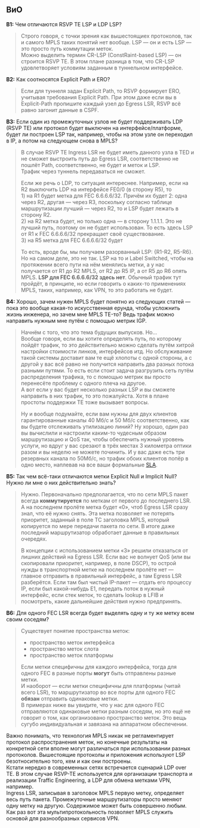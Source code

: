 ## ВиО

**В1:** Чем отличаются RSVP TE LSP и LDP LSP?

> Строго говоря, с точки зрения как вышестоящиех протоколов, так и самого MPLS таких понятий нет вообще. LSP — он и есть LSP — это просто путь коммутации меток.  
> Можно выделить термин CR-LSP \(ConstRaint-based LSP\) — он строится RSVP TE. В этом плане разница в том, что CR-LSP удовлетворяет условиям заданным в туннельном интерфейсе.

**В2:** Как соотносятся Explicit Path и ERO?

> Если для туннеля задан Explicit Path, то RSVP формирует ERO, учитывая требования Explicit Path. При этом даже если вы в Explicit-Path пропишите каждый узел до Egress LSR, RSVP всё равно загонит данные в CSPF.

**В3:** Если один из промежуточных узлов не будет поддерживать LDP \(RSVP TE\) или протокол будет выключен на интерфейсе/платформе, будет ли построен LSP так, например, чтобы на этом узле он переходил в IP, а потом на следующем снова в MPLS?

> В случае RSVP TE Ingress LSR не будет иметь данного узла в TED и не сможет выстроить путь до Egress LSR, соответственно не пошлёт Path, соответственно, не будет и меток и LSP.  
> Трафик через туннель передаваться не сможет.  
>   
> Если же речь о LDP, то ситуация интереснее. Например, если на R2 выключить LDP на интерфейсе FE0/0 \(в сторону R5\), то  
> 1\) на R1 будет метка для FEC 6.6.6.6/32. Причём их будет 2: одна через R2, другая — через R3, поскольку согласно таблице маршрутизации лучший — через R2, то и LSP будет лежать в сторону R2.  
> 2\) на R2 метка будет, но только одна — в сторону 1.1.1.1. Это не лучший путь, поэтому он не будет использован. То есть здесь LSP от R1 к FEC 6.6.6.6/32 прекращает своё существование.  
> 3\) на R5 метка для FEC 6.6.6.6/32 будет  
>   
> То есть, вроде бы, мы получаем разорванный LSP: {R1-R2, R5-R6}. Но на самом деле, это не так. LSP на то и Label Switched, чтобы на протяжении всего пути на нём менялись метки, а у нас получается от R1 до R2 MPLS, от R2 до R5 IP, а от R5 до R6 опять MPLS. **LSP для FEC 6.6.6.6/32 здесь нет**. Обычный трафик тут пройдёт, в принципе, но если говорить о каких-то применениях MPLS, таких, например, как VPN, то это работать не будет.

**В4:** Хорошо, зачем нужен MPLS будет понятно из следующих статей — пока это вообще какая-то искусственная ерунда, чтобы усложнить жизнь инженера, но зачем мне MPLS TE-то? Ведь трафик можно направить нужным мне путём с помощью метрик IGP.

> Начнём с того, что это тема будущих выпусков. Но…  
> Вообще говоря, если вы хотите определять путь, по которому пойдёт трафик, то это действительно можно сделать путём хитрой настройки стоимости линков, интерфейсов итд. Но обслуживание такой системы доставит вам те ещё хлопоты с одной стороны, а с другой у вас всё равно не получится направить два разных потока разными путями. То есть если стоит задача разгрузить сеть путём распределения трафика, то с помощью метрик вы просто перенесёте проблему с одного плеча на другое.  
> А вот если у вас будет несколько разных LSP и вы сможете направить в них трафик, то это пожалуйста. Хотя в плане простоты поддержки TE тоже вызывает вопросы.  
>   
> Ну и вообще подумайте, если вам нужны для двух клиентов гарантированные каналы 40 Мб/с и 50 Мб/с соответственно, как вы будете отслеживать утилизацию линий? Ну хорошо, один раз вы вычислили и настроили каким-то чудесным образом маршрутизацию и QoS так, чтобы обеспечить нужный уровень услуги, но вдруг у вас срезают в трёх местах 3 километра оптики разом и вы неделю не можете починить. И у вас даже есть три резервных канала по 50Мб/с, но трафик обоих клиентов попёр в одно место, наплевав на все ваши формальные [SLA](http://lookmeup.linkmeup.ru/#term433).

**В5:** Так чем всё-таки отличаются метки Explicit Null и Implicit Null? Нужно ли мне о них действительно знать?

> Нужно. Первоначально предполагается, что по сети MPLS пакет всегда **коммутируется** по меткам от первого до последнего LSR. А на последнем пролёте метка будет «0», чтоб Egress LSR сразу знал, что её нужно снять. Эта метка позволяет не потерять приоритет, заданный в поле TC заголовка MPLS, который копируется по мере передачи пакета по сети. В итоге даже последний маршрутизатор обработает данные в правильных очередях.  
>   
> В концепции с использованием метки «3» решили отказаться от лишних действий на Egress LSR. Если вас не волнует QoS \(или вы скопировали приоритет, например, в поле DSCP\), то острой нужды в транспортной метке на последнем пролёте нет — главное отправить в правильный интерфейс, а там Egress LSR разберётся. Если там был чистый IP-пакет — отдать его процессу IP, если был какой-нибудь E1, передать поток в нужный интерфейс, если стек меток, то сделать lookup в LFIB и посмотреть, какие дальнейшие действия нужно предпринять.

**В6:** Для одного FEC LSR всегда будет выделять одну и ту же метку всем своим соседям?

> Существует понятие пространства меток:
>
> * пространство меток интерфейса
> * пространство меток слота
> * пространство меток платформы
>
> Если метки специфичны для каждого интерфейса, тогда для одного FEC в разные порты **могут** быть отправлены разные метки.  
> И наоборот — если метки специфичны для платформы \(читай всего LSR\), то маршрутизатор во все порты для одного FEC **обязан** отправить одинаковые метки.  
> В примерах ниже вы увидите, что у нас для одного FEC отправляются одинаковые метки разным соседям, но это ещё не говорит о том, как организовано пространство меток. Это вещь сугубо индивидуальная и завязана на аппаратном обеспечении.

Важно понимать, что технология MPLS никак не регламентирует протокол распространения меток, но конечные результаты на конкретной сети вполне могут различаться при использовании разных протоколов. Вышестоящие протоколы и приложения используют LSP безотносительно того, кем и как они построены.  
Кстати нередко в современных сетях встречается сценарий LDP over TE. В этом случае RSVP-TE используется для организации транспорта и реализации Traffic Engineering, а LDP для обмена метками VPN, например.  
Ingress LSR, записывая в заголовок MPLS первую метку, определяет весь путь пакета. Промежуточные маршрутизаторы просто меняют одну метку на другую. Содержимое может быть совершенно любым. Как раз вот эта мультипротокольность позволяет MPLS служить основой для разнообразных сервисов VPN.

